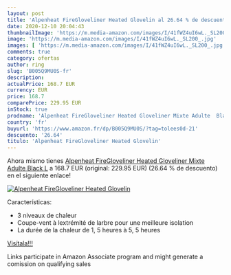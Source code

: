 ```yaml
---
layout: post
title: 'Alpenheat FireGloveliner Heated Glovelin al 26.64 % de descuento'
date: 2020-12-10 20:04:43
thumbnailImage: 'https://m.media-amazon.com/images/I/41fWZ4uI6wL._SL200_.jpg'
image: 'https://m.media-amazon.com/images/I/41fWZ4uI6wL._SL200_.jpg'
images: [ 'https://m.media-amazon.com/images/I/41fWZ4uI6wL._SL200_.jpg' ]
comments: true
category: ofertas
author: ring
slug: 'B005Q9MU0S-fr'
description:
actualPrice: 168.7 EUR
currency: EUR
price: 168.7
comparePrice: 229.95 EUR
inStock: true
prodname: 'Alpenheat FireGloveliner Heated Gloveliner Mixte Adulte  Black  L'
country: 'fr'
buyurl: 'https://www.amazon.fr/dp/B005Q9MU0S/?tag=tolees0d-21'
descuento: '26.64'
titulo: 'Alpenheat FireGloveliner Heated Glovelin'
---
```


Ahora mismo tienes [Alpenheat FireGloveliner Heated Gloveliner Mixte Adulte  Black  L](https://www.amazon.fr/dp/B005Q9MU0S/?tag=tolees0d-21) a 168.7 EUR (original: 229.95 EUR) (26.64 %  de descuento) en el siguiente enlace!

[![Alpenheat FireGloveliner Heated Glovelin](https://m.media-amazon.com/images/I/41fWZ4uI6wL._SL200_.jpg)](https://www.amazon.fr/dp/B005Q9MU0S/?tag=tolees0d-21)

Características:

- 3 niveaux de chaleur
- Coupe-vent à lextrémité de larbre pour une meilleure isolation
- La durée de la chaleur de 1, 5 heures à 5, 5 heures

[Visítala!!!](https://www.amazon.fr/dp/B005Q9MU0S/?tag=tolees0d-21)

Links participate in Amazon Associate program and might generate a comission on qualifying sales
